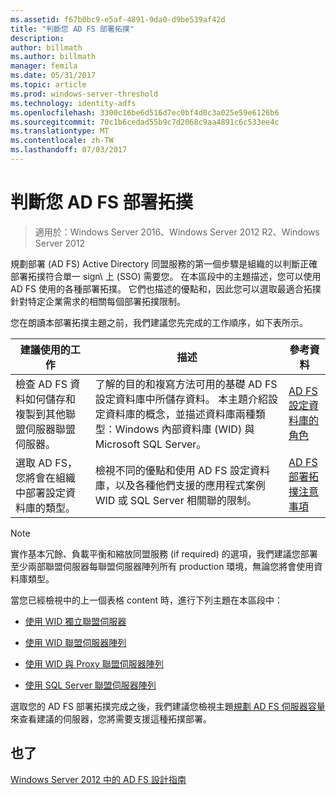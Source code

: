 ```yaml
---
ms.assetid: f67b0bc9-e5af-4891-9da0-d9be539af42d
title: "判斷您 AD FS 部署拓撲"
description: 
author: billmath
ms.author: billmath
manager: femila
ms.date: 05/31/2017
ms.topic: article
ms.prod: windows-server-threshold
ms.technology: identity-adfs
ms.openlocfilehash: 3300c16be6d516d7ec0bf4d0c3a025e59e6126b6
ms.sourcegitcommit: 70c1b6cedad55b9c7d2068c9aa4891c6c533ee4c
ms.translationtype: MT
ms.contentlocale: zh-TW
ms.lasthandoff: 07/03/2017
---
```

# <a name="determine-your-ad-fs-deployment-topology"></a>判斷您 AD FS 部署拓撲

>適用於：Windows Server 2016、Windows Server 2012 R2、Windows Server 2012

規劃部署 \(AD FS\) Active Directory 同盟服務的第一個步驟是組織的以判斷正確部署拓撲符合單一 sign\ 上 \(SSO\) 需要您。 在本區段中的主題描述，您可以使用 AD FS 使用的各種部署拓撲。 它們也描述的優點和，因此您可以選取最適合拓撲針對特定企業需求的相關每個部署拓撲限制。  
  
您在朗讀本部署拓撲主題之前，我們建議您先完成的工作順序，如下表所示。  
  
|建議使用的工作|描述|參考資料|  
|--------------------|---------------|-------------|  
|檢查 AD FS 資料如何儲存和複製到其他聯盟伺服器聯盟伺服器。|了解的目的和複寫方法可用的基礎 AD FS 設定資料庫中所儲存資料。 本主題介紹設定資料庫的概念，並描述資料庫兩種類型：Windows 內部資料庫 \(WID\) 與 Microsoft SQL Server。|[AD FS 設定資料庫的角色](../../ad-fs/technical-reference/The-Role-of-the-AD-FS-Configuration-Database.md)|  
|選取 AD FS，您將會在組織中部署設定資料庫的類型。|檢視不同的優點和使用 AD FS 設定資料庫，以及各種他們支援的應用程式案例 WID 或 SQL Server 相關聯的限制。|[AD FS 部署拓撲注意事項](AD-FS-Deployment-Topology-Considerations.md)|  
  
> [!NOTE]  
> 實作基本冗餘、負載平衡和縮放同盟服務 \(if required\) 的選項，我們建議您部署至少兩部聯盟伺服器每聯盟伺服器陣列所有 production 環境，無論您將會使用資料庫類型。  
  
當您已經檢視中的上一個表格 content 時，進行下列主題在本區段中：  
  
-   [使用 WID 獨立聯盟伺服器](Stand-Alone-Federation-Server-Using-WID.md)  
  
-   [使用 WID 聯盟伺服器陣列](Federation-Server-Farm-Using-WID-2012.md)  
  
-   [使用 WID 與 Proxy 聯盟伺服器陣列](Federation-Server-Farm-Using-WID-and-Proxies-2012.md)  
  
-   [使用 SQL Server 聯盟伺服器陣列](Federation-Server-Farm-Using-SQL-Server-2012.md)  
  
選取您的 AD FS 部署拓撲完成之後，我們建議您檢視主題[規劃 AD FS 伺服器容量](Planning-for-AD-FS-Server-Capacity.md)來查看建議的伺服器，您將需要支援這種拓撲部署。  
  
## <a name="see-also"></a>也了
[Windows Server 2012 中的 AD FS 設計指南](AD-FS-Design-Guide-in-Windows-Server-2012.md)

